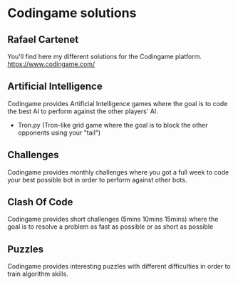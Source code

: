 # Codingame solutions
## Rafael Cartenet  

You'll find here my different solutions for the Codingame platform. https://www.codingame.com/  

## Artificial Intelligence
Codingame provides Artificial Intelligence games where the goal is to code the best AI to perform against the other players' AI.
- Tron.py (Tron-like grid game where the goal is to block the other opponents using your "tail")  


## Challenges
Codingame provides monthly challenges where you got a full week to code your best possible bot in order to perform against other bots.


## Clash Of Code
Codingame provides short challenges (5mins 10mins 15mins) where the goal is to resolve a problem as fast as possible or as short as possible


## Puzzles
Codingame provides interesting puzzles with different difficulties in order to train algorithm skills.
